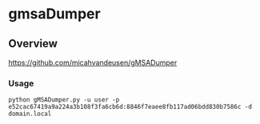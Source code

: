 # gmsaDumper

## Overview

https://github.com/micahvandeusen/gMSADumper

### Usage

```shell
python gMSADumper.py -u user -p e52cac67419a9a224a3b108f3fa6cb6d:8846f7eaee8fb117ad06bdd830b7586c -d domain.local
```